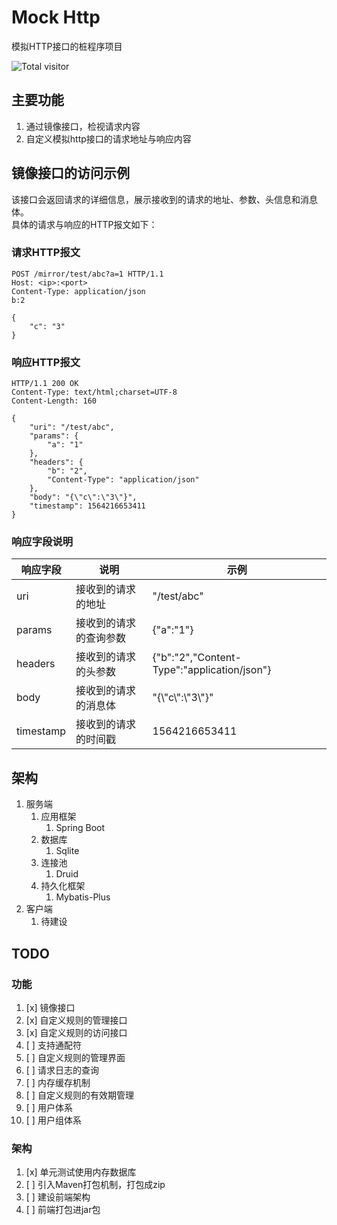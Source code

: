 # Mock Http

模拟HTTP接口的桩程序项目

![Total visitor](https://visitor-count-badge.herokuapp.com/total.svg?repo_id=cwt9562.mock-http)

## 主要功能

1. 通过镜像接口，检视请求内容
1. 自定义模拟http接口的请求地址与响应内容

## 镜像接口的访问示例

该接口会返回请求的详细信息，展示接收到的请求的地址、参数、头信息和消息体。  
具体的请求与响应的HTTP报文如下：

### 请求HTTP报文

```http
POST /mirror/test/abc?a=1 HTTP/1.1
Host: <ip>:<port>
Content-Type: application/json
b:2

{
    "c": "3"
}
```

### 响应HTTP报文

```http
HTTP/1.1 200 OK
Content-Type: text/html;charset=UTF-8
Content-Length: 160

{
    "uri": "/test/abc",
    "params": {
        "a": "1"
    },
    "headers": {
        "b": "2",
        "Content-Type": "application/json"
    },
    "body": "{\"c\":\"3\"}",
    "timestamp": 1564216653411
}
```

### 响应字段说明

| **响应字段**  | **说明**      | **示例**                                         |
|-----------|-------------|------------------------------------------------|
| uri       | 接收到的请求的地址   | "/test/abc"                                    |
| params    | 接收到的请求的查询参数 | \{"a":"1"\}                                    |
| headers   | 接收到的请求的头参数  | \{"b":"2","Content\-Type":"application/json"\} |
| body      | 接收到的请求的消息体  | "\{\\"c\\":\\"3\\"\}"                          |
| timestamp | 接收到的请求的时间戳  | 1564216653411                                  |


## 架构

1. 服务端
    1. 应用框架
        1. Spring Boot
    1. 数据库
        1. Sqlite
    1. 连接池
        1. Druid
    1. 持久化框架
        1. Mybatis-Plus
1. 客户端
    1. 待建设



## TODO

### 功能

1. [x] 镜像接口
1. [x] 自定义规则的管理接口
1. [x] 自定义规则的访问接口
1. [ ] 支持通配符
1. [ ] 自定义规则的管理界面
1. [ ] 请求日志的查询
1. [ ] 内存缓存机制
1. [ ] 自定义规则的有效期管理
1. [ ] 用户体系
1. [ ] 用户组体系

### 架构

1. [x] 单元测试使用内存数据库
1. [ ] 引入Maven打包机制，打包成zip
1. [ ] 建设前端架构
1. [ ] 前端打包进jar包
